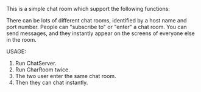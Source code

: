 This is a simple chat room which support the following functions:

There can be lots of different chat rooms, identified by a host name and port number.
People can "subscribe to" or "enter" a chat room.
You can send messages, and they instantly appear on the screens of everyone else in the room.

USAGE:
1. Run ChatServer.
2. Run CharRoom twice.
3. The two user enter the same chat room.
4. Then they can chat instantly.